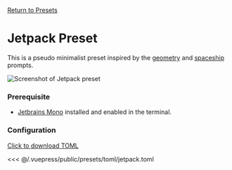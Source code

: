 [Return to Presets](./README.md#nerd-font-symbols)

# Jetpack Preset

This is a pseudo minimalist preset inspired by the [geometry](https://github.com/geometry-zsh/geometry) and [spaceship](https://github.com/spaceship-prompt/spaceship-prompt) prompts.

![Screenshot of Jetpack preset](/presets/img/jetpack.png)

### Prerequisite

- [Jetbrains Mono](https://www.jetbrains.com/lp/mono/) installed and enabled in the terminal.

### Configuration

[Click to download TOML](/presets/toml/jetpack.toml)

<<< @/.vuepress/public/presets/toml/jetpack.toml

